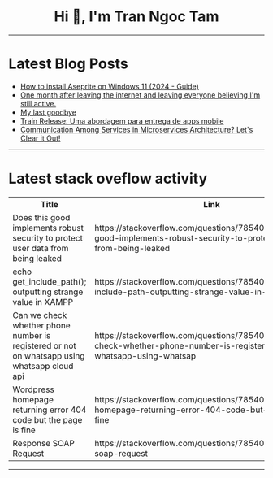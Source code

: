 <h1 align="center">Hi 👋, I'm Tran Ngoc Tam</h1>

---

# Latest Blog Posts 
<!-- BLOG-POST-LIST:START -->
- [How to install Aseprite on Windows 11 &lpar;2024 - Guide&rpar;](https://dev.to/eray_chumak/how-to-install-aseprite-on-windows-11-2024-guide-4ea)
- [One month after leaving the internet and leaving everyone believing I&#39;m still active.](https://dev.to/isyuricunha/one-month-after-leaving-the-internet-and-leaving-everyone-believing-im-still-active-2leh)
- [My last goodbye](https://dev.to/isyuricunha/my-last-goodbye-3cjp)
- [Train Release: Uma abordagem para entrega de apps mobile](https://dev.to/yagoliveira92/train-release-uma-abordagem-para-entrega-de-apps-mobile-j26)
- [Communication Among Services in Microservices Architecture? Let&#39;s Clear it Out!](https://dev.to/hzahar/communication-among-services-in-microservices-architecture-lets-clear-it-out-14h6)
<!-- BLOG-POST-LIST:END -->

---

# Latest stack oveflow activity
<table>
  <tr><th>Title</th><th>Link</th></tr>
  <!-- STACKOVERFLOW:START --><tr><td>Does this good implements robust security to protect user data from being leaked</td><td>https://stackoverflow.com/questions/78540698/does-this-good-implements-robust-security-to-protect-user-data-from-being-leaked</td></tr><tr><td>echo get_include_path&lpar;&rpar;; outputting strange value in XAMPP</td><td>https://stackoverflow.com/questions/78540649/echo-get-include-path-outputting-strange-value-in-xampp</td></tr><tr><td>Can we check whether phone number is registered or not on whatsapp using whatsapp cloud api</td><td>https://stackoverflow.com/questions/78540625/can-we-check-whether-phone-number-is-registered-or-not-on-whatsapp-using-whatsap</td></tr><tr><td>Wordpress homepage returning error 404 code but the page is fine</td><td>https://stackoverflow.com/questions/78540196/wordpress-homepage-returning-error-404-code-but-the-page-is-fine</td></tr><tr><td>Response SOAP Request</td><td>https://stackoverflow.com/questions/78540033/response-soap-request</td></tr><!-- STACKOVERFLOW:END -->
</table>

---


